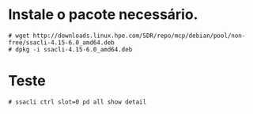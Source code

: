 # Instale o pacote necessário.
```
# wget http://downloads.linux.hpe.com/SDR/repo/mcp/debian/pool/non-free/ssacli-4.15-6.0_amd64.deb
# dpkg -i ssacli-4.15-6.0_amd64.deb
```

# Teste 
```
# ssacli ctrl slot=0 pd all show detail
```
